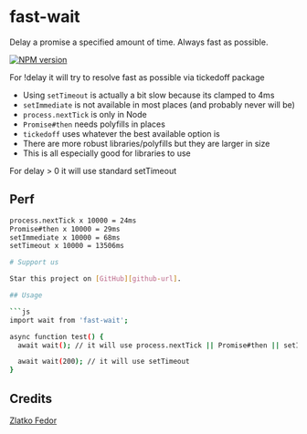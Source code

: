 # fast-wait
Delay a promise a specified amount of time. Always fast as possible.

[![NPM version][npm-image]][npm-url]

[npm-image]: https://img.shields.io/npm/v/fast-wait.svg?style=flat-square
[npm-url]: https://www.npmjs.com/fast-wait
[travis-image]: https://img.shields.io/travis/seeden/fast-wait/master.svg?style=flat-square
[travis-url]: https://travis-ci.org/seeden/fast-wait
[coveralls-image]: https://img.shields.io/coveralls/seeden/fast-wait/master.svg?style=flat-square
[coveralls-url]: https://coveralls.io/r/seeden/fast-wait?branch=master
[github-url]: https://github.com/seeden/fast-wait

For !delay it will try to resolve fast as possible via tickedoff package

- Using `setTimeout` is actually a bit slow because its clamped to 4ms
- `setImmediate` is not available in most places (and probably never will be)
- `process.nextTick` is only in Node
- `Promise#then` needs polyfills in places
- `tickedoff` uses whatever the best available option is
- There are more robust libraries/polyfills but they are larger in size
- This is all especially good for libraries to use

For delay > 0 it will use standard setTimeout

## Perf

```sh
process.nextTick x 10000 = 24ms
Promise#then x 10000 = 29ms
setImmediate x 10000 = 68ms
setTimeout x 10000 = 13506ms

# Support us

Star this project on [GitHub][github-url].

## Usage

```js
import wait from 'fast-wait';

async function test() {
  await wait(); // it will use process.nextTick || Promise#then || setImmediate || setTimeout

  await wait(200); // it will use setTimeout
}
```


## Credits

[Zlatko Fedor](http://github.com/seeden)

